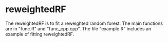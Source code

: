 # reweightedRF

The reweightedRF is to fit a reweighted random forest. 
The main functions are in "func.R" and "func_cpp.cpp". 
The file "example.R" includes an example of fitting reweightedRF.
